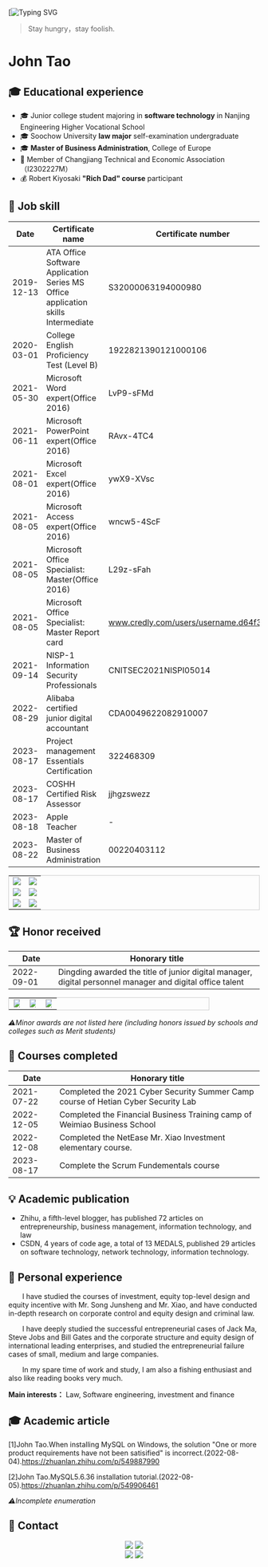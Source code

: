 [![Typing SVG](https://readme-typing-svg.demolab.com?font=Merriweather&size=30&pause=1000&multiline=true&width=688&height=88&lines=Hello!+%F0%9F%91%8B%F0%9F%91%8B%F0%9F%91%8B+I'm+John+Tao.;%E2%80%9CStay+hungry%EF%BC%8Cstay+foolish.%E2%80%9D)

> Stay hungry，stay foolish.

# John Tao

## 🎓 Educational experience

- 🎓 Junior college student majoring in **software technology** in Nanjing Engineering Higher Vocational School
- 🎓 Soochow University **law major** self-examination undergraduate
- 🎓 **Master of Business Administration**, College of Europe
- 🔭 Member of Changjiang Technical and Economic Association（I2302227M）
- 💰 Robert Kiyosaki **"Rich Dad" course** participant

## 💼 Job skill

| Date       | Certificate name                                             | Certificate number                     |
| ---------- | ------------------------------------------------------------ | -------------------------------------- |
| 2019-12-13 | ATA Office Software Application Series MS Office application skills Intermediate | S32000063194000980                     |
| 2020-03-01 | College English Proficiency Test (Level B)                   | 1922821390121000106                    |
| 2021-05-30 | Microsoft Word expert(Office 2016)                           | LvP9-sFMd                              |
| 2021-06-11 | Microsoft PowerPoint expert(Office 2016)                     | RAvx-4TC4                              |
| 2021-08-01 | Microsoft Excel expert(Office 2016)                          | ywX9-XVsc                              |
| 2021-08-05 | Microsoft Access expert(Office 2016)                         | wncw5-4ScF                             |
| 2021-08-05 | Microsoft Office Specialist: Master(Office 2016)             | L29z-sFah                              |
| 2021-08-05 | Microsoft Office Specialist: Master Report card              | www.credly.com/users/username.d64f3534 |
| 2021-09-14 | NISP-1 Information Security Professionals                    | CNITSEC2021NISPⅠ05014                  |
| 2022-08-29 | Alibaba certified junior digital accountant                  | CDA0049622082910007                    |
| 2023-08-17 | Project management Essentials Certification                  | 322468309                              |
| 2023-08-17 | COSHH Certified Risk Assessor                                | jjhgzswezz                             |
| 2023-08-18 | Apple Teacher                                                | -                                      |
| 2023-08-22 | Master of Business Administration                            | 00220403112                            |

<table style="border: 1px solid #ccc; width: 100%;" align="center">
    <tr>
        <td style="width: 50%; text-align: center;"><img src="https://typora-img-1301299232.cos.ap-shanghai.myqcloud.com/img/202308261355288.png" style="max-width: 100%; height: auto;"></td>
        <td style="width: 50%; text-align: center;"><img src="https://typora-img-1301299232.cos.ap-shanghai.myqcloud.com/img/202308261410215.PNG" style="max-width: 100%; height: auto;"></td>
    </tr>
    <tr>
        <td style="width: 50%; text-align: center;"><img src="https://typora-img-1301299232.cos.ap-shanghai.myqcloud.com/img/202308261405222.jpg" style="max-width: 100%; height: auto;"></td>
        <td style="width: 50%; text-align: center;"><img src="https://typora-img-1301299232.cos.ap-shanghai.myqcloud.com/img/202308261358739.png" style="max-width: 100%; height: auto;"></td>
    </tr>
    <tr>
        <td style="width: 50%; text-align: center;"><img src="https://typora-img-1301299232.cos.ap-shanghai.myqcloud.com/img/202308261412227.PNG" style="max-width: 100%; height: auto;"></td>
        <td style="width: 50%; text-align: center;"><img src="https://typora-img-1301299232.cos.ap-shanghai.myqcloud.com/img/202308261415955.jpg" style="max-width: 100%; height: auto;"></td>
    </tr>
</table>

## 🏆 Honor received

| Date       | Honorary title                                               |
| ---------- | ------------------------------------------------------------ |
| 2022-09-01 | Dingding awarded the title of junior digital manager, digital personnel manager and digital office talent |

<table style="border: 1px solid #ccc; width: 80%;" align="center">
    <tr>
        <td style="width: 33.33%; text-align: center;"><img src="https://typora-img-1301299232.cos.ap-shanghai.myqcloud.com/img/202308262029780.PNG" style="max-width: 80%; height: auto;"></td>
        <td style="width: 33.33%; text-align: center;"><img src="https://typora-img-1301299232.cos.ap-shanghai.myqcloud.com/img/202308262029975.PNG" style="max-width: 80%; height: auto;"></td>
        <td style="width: 33.33%; text-align: center;"><img src="https://typora-img-1301299232.cos.ap-shanghai.myqcloud.com/img/202308262030965.PNG" style="max-width: 80%; height: auto;"></td>
    </tr>
</table>

*⚠Minor awards are not listed here (including honors issued by schools and colleges such as Merit students)*

## 📙 Courses completed

| Date       | Honorary title                                               |
| ---------- | ------------------------------------------------------------ |
| 2021-07-22 | Completed the 2021 Cyber Security Summer Camp course of Hetian Cyber Security Lab |
| 2022-12-05 | Completed the Financial Business Training camp of Weimiao Business School |
| 2022-12-08 | Completed the NetEase Mr. Xiao Investment elementary course. |
| 2023-08-17 | Complete the Scrum Fundementals course                       |

## 💡 Academic publication

- Zhihu, a fifth-level blogger, has published 72 articles on entrepreneurship, business management, information technology, and law
- CSDN, 4 years of code age, a total of 13 MEDALS, published 29 articles on software technology, network technology, information technology.

## 🚀 Personal experience

&emsp;&emsp;I have studied the courses of investment, equity top-level design and equity incentive with Mr. Song Junsheng and Mr. Xiao, and have conducted in-depth research on corporate control and equity design and criminal law.

&emsp;&emsp;I have deeply studied the successful entrepreneurial cases of Jack Ma, Steve Jobs and Bill Gates and the corporate structure and equity design of international leading enterprises, and studied the entrepreneurial failure cases of small, medium and large companies.

&emsp;&emsp;In my spare time of work and study, I am also a fishing enthusiast and also like reading books very much.

**Main interests：** Law, Software engineering, investment and finance

## 🎓 Academic article

[1]John Tao.When installing MySQL on Windows, the solution "One or more product requirements have not been satisified" is incorrect.(2022-08-04).https://zhuanlan.zhihu.com/p/549887990

[2]John Tao.MySQL5.6.36 installation tutorial.(2022-08-05).https://zhuanlan.zhihu.com/p/549906461

*⚠Incomplete enumeration*

## 🔗 Contact

<div align="center">
	<td>
		<tr>
    		<a href="https://blog.csdn.net/Suprman88"><img src="https://img.shields.io/badge/CSDN-论坛-c32136" /></a>
    	</tr>
    	<tr>
    		<a href="https://www.zhihu.com/people/draper-crypto"><img src="https://img.shields.io/badge/Zhihu-知乎-blue" /></a>
		</tr>
	</td>
	<br>
	<td>
		<tr>
			<img src="https://stats.justsong.cn/api/zhihu?username=draper-crypto&theme=light&lang=zh-CN" />
		</tr>
		<tr>
			<img src="https://stats.justsong.cn/api/csdn?id=Suprman88&theme=light&lang=zh-CN" />
		</tr>
	</td>
</div>
